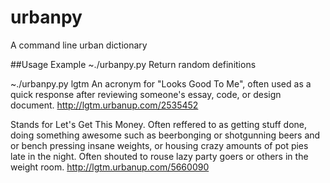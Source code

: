 # urbanpy
A command line urban dictionary

##Usage Example
~./urbanpy.py
Return random definitions

~./urbanpy.py lgtm
An acronym for "Looks Good To Me", often used as a quick response after reviewing someone's essay, code, or design document.
http://lgtm.urbanup.com/2535452


Stands for Let's Get This Money. Often reffered to as getting stuff done, doing something awesome such as beerbonging or shotgunning beers and or bench pressing insane weights, or housing crazy amounts of pot pies late in the night. Often shouted to rouse lazy party goers or others in the weight room.
http://lgtm.urbanup.com/5660090

